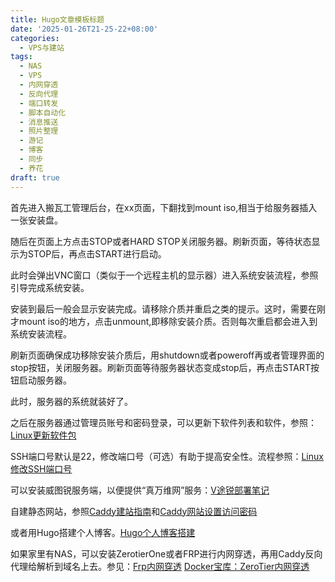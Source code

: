 ```yaml
---
title: Hugo文章模板标题
date: '2025-01-26T21-25-22+08:00'
categories:
  - VPS与建站
tags:
  - NAS
  - VPS
  - 内网穿透
  - 反向代理
  - 端口转发
  - 脚本自动化
  - 消息推送
  - 照片整理
  - 游记
  - 博客
  - 同步
  - 养花
draft: true
---
```

首先进入搬瓦工管理后台，在xx页面，下翻找到mount iso,相当于给服务器插入一张安装盘。

随后在页面上方点击STOP或者HARD STOP关闭服务器。刷新页面，等待状态显示为STOP后，再点击START进行启动。

此时会弹出VNC窗口（类似于一个远程主机的显示器）进入系统安装流程，参照引导完成系统安装。

安装到最后一般会显示安装完成。请移除介质并重启之类的提示。这时，需要在刚才mount iso的地方，点击unmount,即移除安装介质。否则每次重启都会进入到系统安装流程。

刷新页面确保成功移除安装介质后，用shutdown或者poweroff再或者管理界面的stop按钮，关闭服务器。刷新页面等待服务器状态变成stop后，再点击START按钮启动服务器。

此时，服务器的系统就装好了。

之后在服务器通过管理员账号和密码登录，可以更新下软件列表和软件，参照：[Linux更新软件包](/posts/电脑折腾/其他/linux更新软件包)

SSH端口号默认是22，修改端口号（可选）有助于提高安全性。流程参照：[Linux修改SSH端口号](/posts/电脑折腾/vps与建站/linux修改ssh端口号)

可以安装威图锐服务端，以便提供“真万维网”服务：[V途锐部署笔记](/posts/电脑折腾/vps与建站/v途锐部署笔记)

自建静态网站，参照[Caddy建站指南](/posts/电脑折腾/vps与建站/caddy建站指南)和[Caddy网站设置访问密码](/posts/电脑折腾/vps与建站/caddy网站设置访问密码)

或者用Hugo搭建个人博客。[Hugo个人博客搭建](/posts/电脑折腾/vps与建站/hugo个人博客搭建)

如果家里有NAS，可以安装ZerotierOne或者FRP进行内网穿透，再用Caddy反向代理给解析到域名上去。参见：[Frp内网穿透](/posts/电脑折腾/vps与建站/frp内网穿透) [Docker宝库：ZeroTier内网穿透](/posts/电脑折腾/玩nas/docker宝库zerotier内网穿透)
